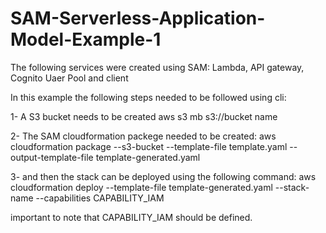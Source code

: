 # SAM-Serverless-Application-Model-Example-1
The following services were created using SAM: Lambda, API gateway, Cognito Uaer Pool and client 

In this example the following steps needed to be followed using cli:

1- A S3 bucket needs to be created
aws s3 mb s3://bucket name

2- The SAM cloudformation packege needed to be created:
aws cloudformation package --s3-bucket <s3 bucket name> --template-file template.yaml --output-template-file template-generated.yaml

3- and then the stack can be deployed using the following command:
aws cloudformation deploy --template-file template-generated.yaml --stack-name <stack name> --capabilities CAPABILITY_IAM

important to note that CAPABILITY_IAM should be defined.



